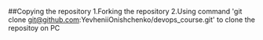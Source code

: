 ##Copying the repository
1.Forking the repository
2.Using command 'git clone git@github.com:YevheniiOnishchenko/devops_course.git' to clone the repositoy on PC
